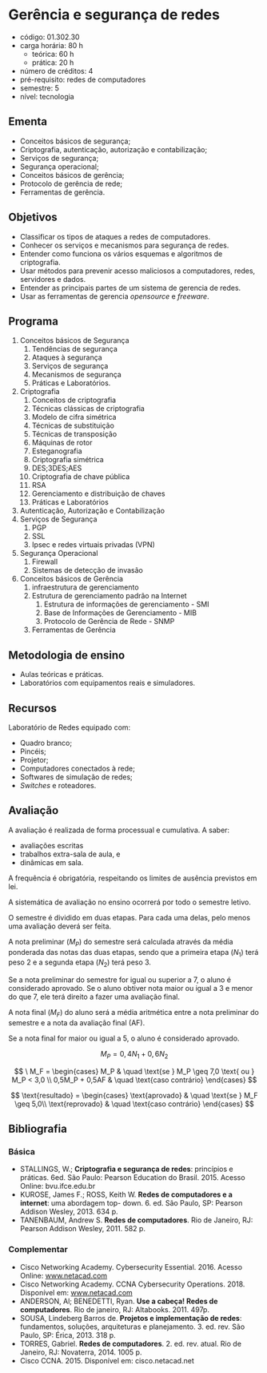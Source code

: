 # Gerência e segurança de redes
- código: 01.302.30
- carga horária: 80 h
  - teórica: 60 h
  - prática: 20 h
- número de créditos: 4
- pré-requisito: redes de computadores
- semestre: 5
- nível: tecnologia

## Ementa
- Conceitos básicos de segurança;
- Criptografia, autenticação, autorização e contabilização;
- Serviços de segurança;
- Segurança operacional;
- Conceitos básicos de gerência;
- Protocolo de gerência de rede;
- Ferramentas de gerência.

## Objetivos
- Classificar os tipos de ataques a redes de computadores.
- Conhecer os serviços e mecanismos para segurança de redes.
- Entender como funciona os vários esquemas e algoritmos de criptografia.
- Usar métodos para prevenir acesso maliciosos a computadores, redes, servidores e dados.
- Entender as principais partes de um sistema de gerencia de redes.
- Usar as ferramentas de gerencia *opensource* e *freeware*.

## Programa
1. Conceitos básicos de Segurança
   1. Tendências de segurança
   2. Ataques à segurança
   3. Serviços de segurança
   4. Mecanismos de segurança
   5. Práticas e Laboratórios.
2. Criptografia
   1. Conceitos de criptografia
   2. Técnicas clássicas de criptografia
   3. Modelo de cifra simétrica
   4. Técnicas de substituição
   5. Técnicas de transposição
   6. Máquinas de rotor
   7. Esteganografia
   8. Criptografia simétrica
   9. DES;3DES;AES
   10. Criptografia de chave pública
   11. RSA
   12. Gerenciamento e distribuição de chaves
   13. Práticas e Laboratórios
3. Autenticação, Autorização e Contabilização
4. Serviços de Segurança
   1. PGP
   2. SSL
   3. Ipsec e redes virtuais privadas (VPN)
5. Segurança Operacional
   1. Firewall
   2. Sistemas de detecção de invasão
6. Conceitos básicos de Gerência
   1. infraestrutura de gerenciamento
   2. Estrutura de gerenciamento padrão na Internet
      1. Estrutura de informações de gerenciamento - SMI
      2. Base de Informações de Gerenciamento - MIB
      3. Protocolo de Gerência de Rede - SNMP
   3. Ferramentas de Gerência

## Metodologia de ensino
- Aulas teóricas e práticas.
- Laboratórios com equipamentos reais e simuladores.

## Recursos
Laboratório de Redes equipado com:
- Quadro branco;
- Pincéis;
- Projetor;
- Computadores conectados à rede;
- Softwares de simulação de redes;
- *Switches* e roteadores.

## Avaliação
A avaliação é realizada de forma processual e cumulativa. A saber:
- avaliações escritas
- trabalhos extra-sala de aula, e
- dinâmicas em sala.

A frequência é obrigatória, respeitando os limites de ausência previstos em lei.

A sistemática de avaliação no ensino ocorrerá por todo o semestre letivo.

O semestre é dividido em duas etapas. Para cada uma delas, pelo menos uma avaliação deverá ser feita.

A nota preliminar ($M_P$) do semestre será calculada através da média ponderada das notas das duas etapas, sendo que a primeira etapa ($N_1$) terá peso 2 e a segunda etapa ($N_2$) terá peso 3.

Se a nota preliminar do semestre for igual ou superior a 7, o aluno é considerado aprovado. Se o aluno obtiver nota maior ou igual a 3 e menor do que 7, ele terá direito a fazer uma avaliação final.

A nota final ($M_F$) do aluno será a média aritmética entre a nota preliminar do semestre e a nota da avaliação final (AF).

Se a nota final for maior ou igual a 5, o aluno é considerado aprovado.

$$ M_P = 0,4N_1 + 0,6N_2 $$

$$ \ M_F =
  \begin{cases}
    M_P & \quad \text{se } M_P \geq 7,0 \text{ ou } M_P < 3,0 \\
    0,5M_P + 0,5AF   & \quad \text{caso contrário}
  \end{cases}
$$

$$ \text{resultado} =
  \begin{cases}
    \text{aprovado} & \quad \text{se } M_F \geq 5,0\\
    \text{reprovado}   & \quad \text{caso contrário}
  \end{cases}
$$

## Bibliografia
### Básica
- STALLINGS, W.; **Criptografia e segurança de redes**: princípios e práticas. 6ed. São Paulo: Pearson Education do Brasil. 2015. Acesso Online: bvu.ifce.edu.br
- KUROSE, James F.; ROSS, Keith W. **Redes de computadores e a internet**: uma abordagem top-
down. 6. ed. São Paulo, SP: Pearson Addison Wesley, 2013. 634 p.
- TANENBAUM, Andrew S. **Redes de computadores**. Rio de Janeiro, RJ: Pearson Addison Wesley, 2011. 582 p.

### Complementar
- Cisco Networking Academy. Cybersecurity Essential. 2016. Acesso Online: www.netacad.com
- Cisco Networking Academy. CCNA Cybersecurity Operations. 2018. Disponível em: www.netacad.com
- ANDERSON, Al; BENEDETTI, Ryan. **Use a cabeça! Redes de computadores**. Rio de janeiro, RJ: Altabooks. 2011. 497p.
- SOUSA, Lindeberg Barros de. **Projetos e implementação de redes**: fundamentos, soluções, arquiteturas e planejamento. 3. ed. rev. São Paulo, SP: Érica, 2013. 318 p.
- TORRES, Gabriel. **Redes de computadores**. 2. ed. rev. atual. Rio de Janeiro, RJ: Novaterra, 2014. 1005 p.
- Cisco CCNA. 2015. Disponível em: cisco.netacad.net
